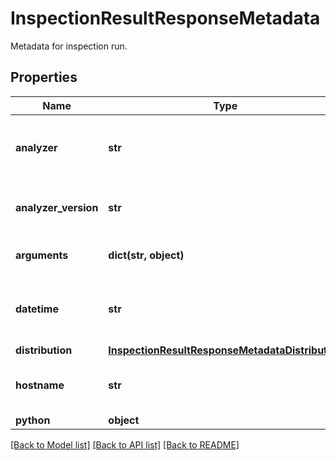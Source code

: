# InspectionResultResponseMetadata

Metadata for inspection run.
## Properties
Name | Type | Description | Notes
------------ | ------------- | ------------- | -------------
**analyzer** | **str** | Analyzer name which handled inspection. | 
**analyzer_version** | **str** | Version of analyzer handling inspection. | 
**arguments** | **dict(str, object)** | Arguments passed to analyzer. | 
**datetime** | **str** | Date and time of inspection end in ISO format. | 
**distribution** | [**InspectionResultResponseMetadataDistribution**](InspectionResultResponseMetadataDistribution.md) |  | 
**hostname** | **str** | Pod name where the inspection was done. | 
**python** | **object** |  | 

[[Back to Model list]](../README.md#documentation-for-models) [[Back to API list]](../README.md#documentation-for-api-endpoints) [[Back to README]](../README.md)


